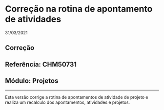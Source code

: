 # Correção na rotina de apontamento de atividades
31/03/2021
## Correção
## Referência: CHM50731
## Módulo: Projetos
***

Esta versão corrige a rotina de apontamentos de atividade de projeto e realiza um recalculo dos apontamentos, atividades e projetos.